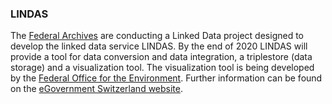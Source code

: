 ### LINDAS

The [Federal Archives](https://www.bar.admin.ch/) are conducting a Linked Data project designed to develop the linked data service LINDAS. By the end of 2020 LINDAS will provide a tool for data conversion and data integration, a triplestore (data storage) and a visualization tool. The visualization tool is being developed by the [Federal Office for the Environment](https://www.bafu.admin.ch/). Further information can be found on the [eGovernment Switzerland website](https://www.egovernment.ch/en/umsetzung/e-government-schweiz-2008-2015/lindas/).